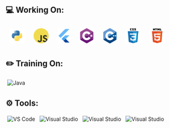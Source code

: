  ## 💻 **Working On:**
<p>
<img src="https://raw.githubusercontent.com/github/explore/80688e429a7d4ef2fca1e82350fe8e3517d3494d/topics/python/python.png" title="Python" height="40" style="vertical-align:top; margin:10px">

<img src="https://raw.githubusercontent.com/github/explore/80688e429a7d4ef2fca1e82350fe8e3517d3494d/topics/javascript/javascript.png" title="Javascript" height="40" style="vertical-align:top; margin:10px; border-radius: 100px;">
  
  
<img src="https://raw.githubusercontent.com/dnfield/flutter_svg/7d374d7107561cbd906d7c0ca26fef02cc01e7c8/example/assets/flutter_logo.svg" title="Flutter" height="40" style="vertical-align:top; margin:10px">
  
  <img src="https://raw.githubusercontent.com/reveri-r/icons/56b0a6919052cc08ffb899c91b3a1da6cca44773/c--4.svg" title="C#" height="40" style="vertical-align:top; margin:10px">
  
  <img src="https://raw.githubusercontent.com/reveri-r/icons/main/cpp.png" title="C++" height="40" style="vertical-align:top; margin:10px">
 
<img src="https://raw.githubusercontent.com/devicons/devicon/master/icons/css3/css3-original-wordmark.svg" title="CSS" height="40" style="vertical-align:top; margin:10px">
 
<img src="https://raw.githubusercontent.com/devicons/devicon/master/icons/html5/html5-original-wordmark.svg" title="HTML" height="40" style="vertical-align:top; margin:10px">


 
</p>

 ## ✏️ **Training On:**
<p>
  <img src="https://trendblog.net/wp-content/uploads/2022/02/Black-Java-Wallpaper-HD.png" title="Java" height="40" style="vertical-align:top; margin:4px">
  

</p>


## ⚙️ **Tools:**
<p>
  <img src="https://res.cloudinary.com/practicaldev/image/fetch/s--MChN-7fP--/c_imagga_scale,f_auto,fl_progressive,h_900,q_auto,w_1600/https://dev-to-uploads.s3.amazonaws.com/i/bcbl1qw0mg1uh1rftxrp.PNG" title="VS Code" height="40" style="vertical-align:top; margin:4px">
  
   <img src="https://venturebeat.com/wp-content/uploads/2019/11/visual-studio-logo.jpeg?w=1200&strip=all" title="Visual Studio" height="40" style="vertical-align:top; margin:4px">
 
 <img src="https://assets.website-files.com/5f6bc60e665f54545a1e52a5/613f691a75c36d203344223d_open-graph.png" title="Visual Studio" height="40" style="vertical-align:top; margin:4px">
  <img src="https://149611589.v2.pressablecdn.com/wp-content/uploads/2018/11/Screen-Shot-2018-11-19-at-8.43.27-PM.png" title="Visual Studio" height="40" style="vertical-align:top; margin:4px">
</p>



